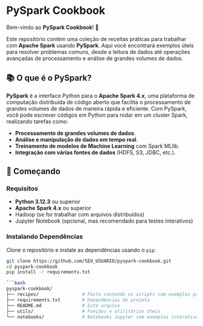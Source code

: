 # PySpark Cookbook

Bem-vindo ao **PySpark Cookbook**! 🥘

Este repositório contém uma coleção de receitas práticas para trabalhar com **Apache Spark** usando **PySpark**. Aqui você encontrará exemplos úteis para resolver problemas comuns, desde a leitura de dados até operações avançadas de processamento e análise de grandes volumes de dados.

## 📚 O que é o PySpark?

**PySpark** é a interface Python para o **Apache Spark 4.x**, uma plataforma de computação distribuída de código aberto que facilita o processamento de grandes volumes de dados de maneira rápida e eficiente. Com PySpark, você pode escrever códigos em Python para rodar em um cluster Spark, realizando tarefas como:

- **Processamento de grandes volumes de dados**.
- **Análise e manipulação de dados em tempo real**.
- **Treinamento de modelos de Machine Learning** com Spark MLlib.
- **Integração com várias fontes de dados** (HDFS, S3, JDBC, etc.).

## 🚀 Começando

### Requisitos

- **Python 3.12.3** ou superior
- **Apache Spark 4.x** ou superior
- Hadoop (se for trabalhar com arquivos distribuídos)
- Jupyter Notebook (opcional, mas recomendado para testes interativos)

### Instalando Dependências

Clone o repositório e instale as dependências usando o `pip`:

```bash
git clone https://github.com/SEU_USUARIO/pyspark-cookbook.git
cd pyspark-cookbook
pip install -r requirements.txt

```bash
pyspark-cookbook/
├── recipes/                # Pasta contendo os scripts com exemplos práticos
├── requirements.txt        # Dependências do projeto
├── README.md               # Este arquivo
├── utils/                  # Funções e utilitários úteis
└── notebooks/              # Notebooks Jupyter com exemplos interativos
